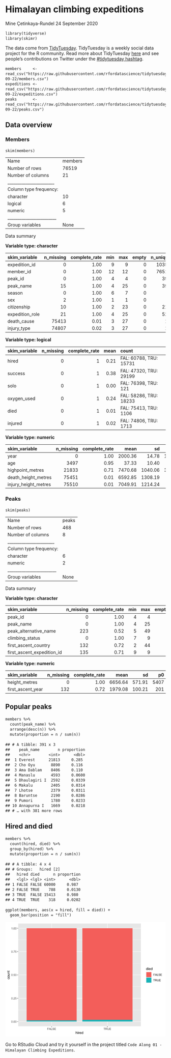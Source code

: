 Himalayan climbing expeditions
================
Mine Çetinkaya-Rundel
24 September 2020

    library(tidyverse)
    library(skimr)

The data come from
[TidyTuesday](https://github.com/rfordatascience/tidytuesday/blob/master/data/2020/2020-09-22/readme.md).
TidyTuesday is a weekly social data project for the R community. Read
more about TidyTuesday
[here](https://github.com/rfordatascience/tidytuesday) and see people’s
contributions on Twitter under the [\#tidytuesday
hashtag](https://twitter.com/search?q=tidytuesday&src=typed_query).

    members     <- read_csv("https://raw.githubusercontent.com/rfordatascience/tidytuesday/master/data/2020/2020-09-22/members.csv")
    expeditions <- read_csv("https://raw.githubusercontent.com/rfordatascience/tidytuesday/master/data/2020/2020-09-22/expeditions.csv")
    peaks       <- read_csv("https://raw.githubusercontent.com/rfordatascience/tidytuesday/master/data/2020/2020-09-22/peaks.csv")

Data overview
-------------

### Members

    skim(members)

|                                                  |         |
|:-------------------------------------------------|:--------|
| Name                                             | members |
| Number of rows                                   | 76519   |
| Number of columns                                | 21      |
| \_\_\_\_\_\_\_\_\_\_\_\_\_\_\_\_\_\_\_\_\_\_\_   |         |
| Column type frequency:                           |         |
| character                                        | 10      |
| logical                                          | 6       |
| numeric                                          | 5       |
| \_\_\_\_\_\_\_\_\_\_\_\_\_\_\_\_\_\_\_\_\_\_\_\_ |         |
| Group variables                                  | None    |

Data summary

**Variable type: character**

| skim\_variable   | n\_missing | complete\_rate | min | max | empty | n\_unique | whitespace |
|:-----------------|-----------:|---------------:|----:|----:|------:|----------:|-----------:|
| expedition\_id   |          0 |           1.00 |   9 |   9 |     0 |     10350 |          0 |
| member\_id       |          0 |           1.00 |  12 |  12 |     0 |     76518 |          0 |
| peak\_id         |          0 |           1.00 |   4 |   4 |     0 |       391 |          0 |
| peak\_name       |         15 |           1.00 |   4 |  25 |     0 |       390 |          0 |
| season           |          0 |           1.00 |   6 |   7 |     0 |         5 |          0 |
| sex              |          2 |           1.00 |   1 |   1 |     0 |         2 |          0 |
| citizenship      |         10 |           1.00 |   2 |  23 |     0 |       212 |          0 |
| expedition\_role |         21 |           1.00 |   4 |  25 |     0 |       524 |          0 |
| death\_cause     |      75413 |           0.01 |   3 |  27 |     0 |        12 |          0 |
| injury\_type     |      74807 |           0.02 |   3 |  27 |     0 |        11 |          0 |

**Variable type: logical**

| skim\_variable | n\_missing | complete\_rate | mean | count                  |
|:---------------|-----------:|---------------:|-----:|:-----------------------|
| hired          |          0 |              1 | 0.21 | FAL: 60788, TRU: 15731 |
| success        |          0 |              1 | 0.38 | FAL: 47320, TRU: 29199 |
| solo           |          0 |              1 | 0.00 | FAL: 76398, TRU: 121   |
| oxygen\_used   |          0 |              1 | 0.24 | FAL: 58286, TRU: 18233 |
| died           |          0 |              1 | 0.01 | FAL: 75413, TRU: 1106  |
| injured        |          0 |              1 | 0.02 | FAL: 74806, TRU: 1713  |

**Variable type: numeric**

| skim\_variable         | n\_missing | complete\_rate |    mean |      sd |   p0 |  p25 |  p50 |  p75 | p100 | hist  |
|:-----------------------|-----------:|---------------:|--------:|--------:|-----:|-----:|-----:|-----:|-----:|:------|
| year                   |          0 |           1.00 | 2000.36 |   14.78 | 1905 | 1991 | 2004 | 2012 | 2019 | ▁▁▁▃▇ |
| age                    |       3497 |           0.95 |   37.33 |   10.40 |    7 |   29 |   36 |   44 |   85 | ▁▇▅▁▁ |
| highpoint\_metres      |      21833 |           0.71 | 7470.68 | 1040.06 | 3800 | 6700 | 7400 | 8400 | 8850 | ▁▁▆▃▇ |
| death\_height\_metres  |      75451 |           0.01 | 6592.85 | 1308.19 |  400 | 5800 | 6600 | 7550 | 8830 | ▁▁▂▇▆ |
| injury\_height\_metres |      75510 |           0.01 | 7049.91 | 1214.24 |  400 | 6200 | 7100 | 8000 | 8880 | ▁▁▂▇▇ |

### Peaks

    skim(peaks)

|                                                  |       |
|:-------------------------------------------------|:------|
| Name                                             | peaks |
| Number of rows                                   | 468   |
| Number of columns                                | 8     |
| \_\_\_\_\_\_\_\_\_\_\_\_\_\_\_\_\_\_\_\_\_\_\_   |       |
| Column type frequency:                           |       |
| character                                        | 6     |
| numeric                                          | 2     |
| \_\_\_\_\_\_\_\_\_\_\_\_\_\_\_\_\_\_\_\_\_\_\_\_ |       |
| Group variables                                  | None  |

Data summary

**Variable type: character**

| skim\_variable                | n\_missing | complete\_rate | min | max | empty | n\_unique | whitespace |
|:------------------------------|-----------:|---------------:|----:|----:|------:|----------:|-----------:|
| peak\_id                      |          0 |           1.00 |   4 |   4 |     0 |       468 |          0 |
| peak\_name                    |          0 |           1.00 |   4 |  25 |     0 |       468 |          0 |
| peak\_alternative\_name       |        223 |           0.52 |   5 |  49 |     0 |       242 |          0 |
| climbing\_status              |          0 |           1.00 |   7 |   9 |     0 |         2 |          0 |
| first\_ascent\_country        |        132 |           0.72 |   2 |  44 |     0 |        77 |          0 |
| first\_ascent\_expedition\_id |        135 |           0.71 |   9 |   9 |     0 |       332 |          0 |

**Variable type: numeric**

| skim\_variable      | n\_missing | complete\_rate |    mean |     sd |   p0 |     p25 |    p50 |  p75 | p100 | hist  |
|:--------------------|-----------:|---------------:|--------:|-------:|-----:|--------:|-------:|-----:|-----:|:------|
| height\_metres      |          0 |           1.00 | 6656.64 | 571.91 | 5407 | 6235.75 | 6559.5 | 6911 | 8850 | ▂▇▃▁▁ |
| first\_ascent\_year |        132 |           0.72 | 1979.08 | 100.21 |  201 | 1963.00 | 1982.0 | 2008 | 2019 | ▁▁▁▁▇ |

Popular peaks
-------------

    members %>%
      count(peak_name) %>%
      arrange(desc(n)) %>%
      mutate(proportion = n / sum(n))

    ## # A tibble: 391 x 3
    ##    peak_name        n proportion
    ##    <chr>        <int>      <dbl>
    ##  1 Everest      21813     0.285 
    ##  2 Cho Oyu       8890     0.116 
    ##  3 Ama Dablam    8406     0.110 
    ##  4 Manaslu       4593     0.0600
    ##  5 Dhaulagiri I  2592     0.0339
    ##  6 Makalu        2405     0.0314
    ##  7 Lhotse        2379     0.0311
    ##  8 Baruntse      2190     0.0286
    ##  9 Pumori        1780     0.0233
    ## 10 Annapurna I   1669     0.0218
    ## # … with 381 more rows

Hired and died
--------------

    members %>%
      count(hired, died) %>%
      group_by(hired) %>%
      mutate(proportion = n / sum(n))

    ## # A tibble: 4 x 4
    ## # Groups:   hired [2]
    ##   hired died      n proportion
    ##   <lgl> <lgl> <int>      <dbl>
    ## 1 FALSE FALSE 60000     0.987 
    ## 2 FALSE TRUE    788     0.0130
    ## 3 TRUE  FALSE 15413     0.980 
    ## 4 TRUE  TRUE    318     0.0202

    ggplot(members, aes(x = hired, fill = died)) +
      geom_bar(position = "fill")

![](himalayan-climbing_files/figure-gfm/unnamed-chunk-5-1.png)<!-- -->

Go to RStudio Cloud and try it yourself in the project titled
`Code Along 01 - Himalayan Climbing Expeditions`.
